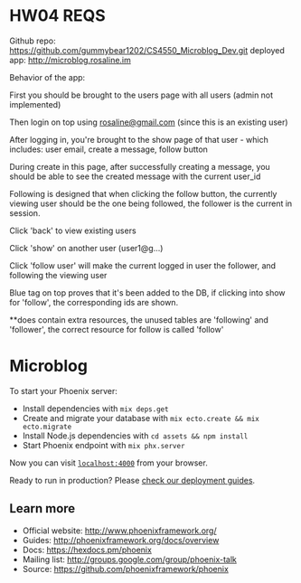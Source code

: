 # HW04 REQS
Github repo: https://github.com/gummybear1202/CS4550_Microblog_Dev.git
deployed app: http://microblog.rosaline.im

Behavior of the app:


First you should be brought to the users page with all users (admin not implemented)

Then login on top using rosaline@gmail.com (since this is an existing user)

After logging in, you're brought to the show page of that user
	- which includes: user email, create a message, follow button

During create in this page, after successfully creating a message, you should be able to see the created message with the current user_id

Following is designed that when clicking the follow button, the currently viewing user should be the one being followed, the follower is the current in session.

Click 'back' to view existing users

Click 'show' on another user (user1@g...)

Click 'follow user' will make the current logged in user the follower, and following the viewing user

Blue tag on top proves that it's been added to the DB, if clicking into show for 'follow', the corresponding ids are shown.

**does contain extra resources, the unused tables are 'following' and 'follower', the correct resource for follow is called 'follow'

# Microblog

To start your Phoenix server:

  * Install dependencies with `mix deps.get`
  * Create and migrate your database with `mix ecto.create && mix ecto.migrate`
  * Install Node.js dependencies with `cd assets && npm install`
  * Start Phoenix endpoint with `mix phx.server`

Now you can visit [`localhost:4000`](http://localhost:4000) from your browser.

Ready to run in production? Please [check our deployment guides](http://www.phoenixframework.org/docs/deployment).

## Learn more

  * Official website: http://www.phoenixframework.org/
  * Guides: http://phoenixframework.org/docs/overview
  * Docs: https://hexdocs.pm/phoenix
  * Mailing list: http://groups.google.com/group/phoenix-talk
  * Source: https://github.com/phoenixframework/phoenix
